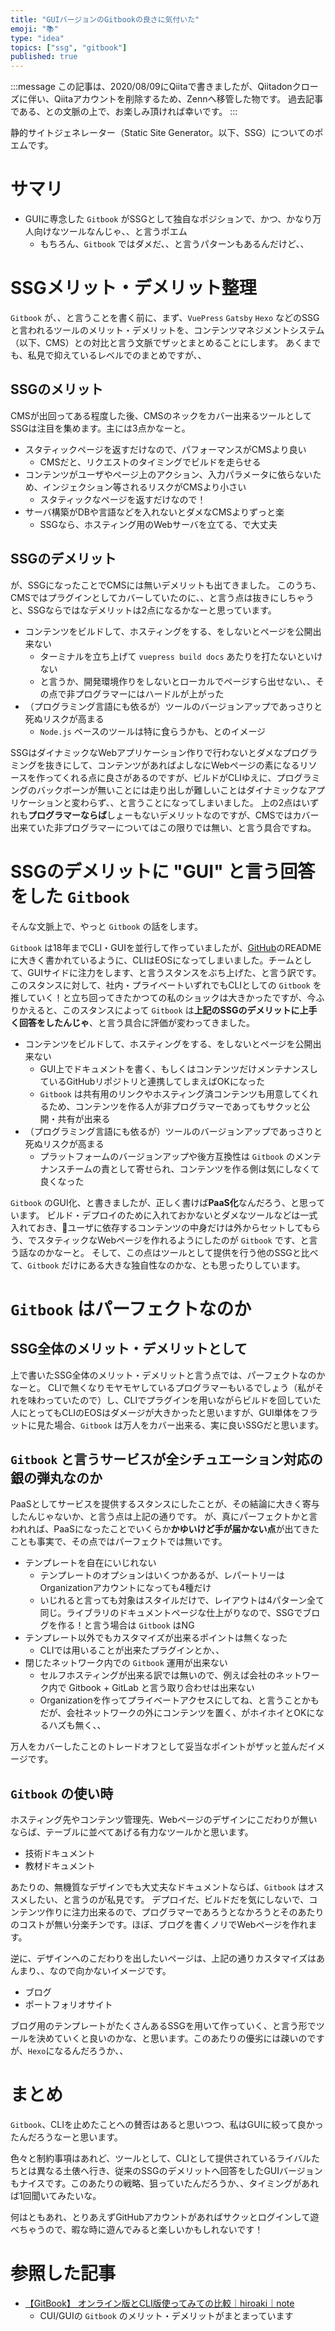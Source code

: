 ```yaml
---
title: "GUIバージョンのGitbookの良さに気付いた"
emoji: "📚"
type: "idea"
topics: ["ssg", "gitbook"]
published: true
---
```


:::message
この記事は、2020/08/09にQiitaで書きましたが、Qiitadonクローズに伴い、Qiitaアカウントを削除するため、Zennへ移管した物です。
過去記事である、との文脈の上で、お楽しみ頂ければ幸いです。
:::

静的サイトジェネレーター（Static Site Generator。以下、SSG）についてのポエムです。

# サマリ

- GUIに専念した `Gitbook` がSSGとして独自なポジションで、かつ、かなり万人向けなツールなんじゃ、、と言うポエム
    - もちろん、`Gitbook` ではダメだ、、と言うパターンもあるんだけど、、

# SSGメリット・デメリット整理

`Gitbook` が、、と言うことを書く前に、まず、`VuePress` `Gatsby` `Hexo` などのSSGと言われるツールのメリット・デメリットを、コンテンツマネジメントシステム（以下、CMS）との対比と言う文脈でザッとまとめることにします。
あくまでも、私見で抑えているレベルでのまとめですが、、

## SSGのメリット
CMSが出回ってある程度した後、CMSのネックをカバー出来るツールとしてSSGは注目を集めます。主には3点かなーと。

- スタティックページを返すだけなので、パフォーマンスがCMSより良い
    - CMSだと、リクエストのタイミングでビルドを走らせる
- コンテンツがユーザやページ上のアクション、入力パラメータに依らないため、インジェクション等されるリスクがCMSより小さい
    - スタティックなページを返すだけなので！
- サーバ構築がDBや言語などを入れないとダメなCMSよりずっと楽
    - SSGなら、ホスティング用のWebサーバを立てる、で大丈夫

## SSGのデメリット

が、SSGになったことでCMSには無いデメリットも出てきました。
このうち、CMSではプラグインとしてカバーしていたのに、、と言う点は抜きにしちゃうと、SSGならではなデメリットは2点になるかなーと思っています。

- コンテンツをビルドして、ホスティングをする、をしないとページを公開出来ない
    - ターミナルを立ち上げて `vuepress build docs` あたりを打たないといけない
    - と言うか、開発環境作りをしないとローカルでページすら出せない、、その点で非プログラマーにはハードルが上がった
- （プログラミング言語にも依るが）ツールのバージョンアップであっさりと死ぬリスクが高まる
    - `Node.js` ベースのツールは特に食らうかも、とのイメージ

SSGはダイナミックなWebアプリケーション作りで行わないとダメなプログラミングを抜きにして、コンテンツがあればよしなにWebページの素になるリソースを作ってくれる点に良さがあるのですが、ビルドがCLIゆえに、プログラミングのバックボーンが無いことには走り出しが難しいことはダイナミックなアプリケーションと変わらず、、と言うことになってしまいました。
上の2点はいずれも**プログラマーならば**しょーもないデメリットなのですが、CMSではカバー出来ていた非プログラマーについてはこの限りでは無い、と言う具合ですね。

# SSGのデメリットに "GUI" と言う回答をした `Gitbook`

そんな文脈上で、やっと `Gitbook` の話をします。

`Gitbook` は18年までCLI・GUIを並行して作っていましたが、[GitHub](https://github.com/GitbookIO/gitbook)のREADMEに大きく書かれているように、CLIはEOSになってしまいました。チームとして、GUIサイドに注力をします、と言うスタンスをぶち上げた、と言う訳です。
このスタンスに対して、社内・プライベートいずれでもCLIとしての `Gitbook` を推していく！と立ち回ってきたかつての私のショックは大きかったですが、今ふりかえると、このスタンスによって `Gitbook` は**上記のSSGのデメリットに上手く回答をしたんじゃ**、と言う具合に評価が変わってきました。

- コンテンツをビルドして、ホスティングをする、をしないとページを公開出来ない
    - GUI上でドキュメントを書く、もしくはコンテンツだけメンテナンスしているGitHubリポジトリと連携してしまえばOKになった
    - `Gitbook` は共有用のリンクやホスティング済コンテンツも用意してくれるため、コンテンツを作る人が非プログラマーであってもサクッと公開・共有が出来る
- （プログラミング言語にも依るが）ツールのバージョンアップであっさりと死ぬリスクが高まる
    - プラットフォームのバージョンアップや後方互換性は `Gitbook` のメンテナンスチームの責として寄せられ、コンテンツを作る側は気にしなくて良くなった

`Gitbook` のGUI化、と書きましたが、正しく書けば**PaaS化**なんだろう、と思っています。
ビルド・デプロイのために入れておかないとダメなツールなどは一式入れておき、ユーザに依存するコンテンツの中身だけは外からセットしてもらう、でスタティックなWebページを作れるようにしたのが `Gitbook` です、と言う話なのかなーと。
そして、この点はツールとして提供を行う他のSSGと比べて、`Gitbook` だけにある大きな独自性なのかな、とも思ったりしています。

# `Gitbook` はパーフェクトなのか

## SSG全体のメリット・デメリットとして

上で書いたSSG全体のメリット・デメリットと言う点では、パーフェクトなのかなーと。
CLIで無くなりモヤモヤしているプログラマーもいるでしょう（私がそれを味わっていたので）し、CLIでプラグインを用いながらビルドを回していた人にとってもCLIのEOSはダメージが大きかったと思いますが、GUI単体をフラットに見た場合、`Gitbook` は万人をカバー出来る、実に良いSSGだと思います。

## `Gitbook` と言うサービスが全シチュエーション対応の銀の弾丸なのか

PaaSとしてサービスを提供するスタンスにしたことが、その結論に大きく寄与したんじゃないか、と言う点は上記の通りです。
が、真にパーフェクトかと言われれば、PaaSになったことでいくらか**かゆいけど手が届かない点**が出てきたことも事実で、その点ではパーフェクトでは無いです。

- テンプレートを自在にいじれない
    - テンプレートのオプションはいくつかあるが、レパートリーはOrganizationアカウントになっても4種だけ
    - いじれると言っても対象はスタイルだけで、レイアウトは4パターン全て同じ。ライブラリのドキュメントページな仕上がりなので、SSGでブログを作る！と言う場合は `Gitbook` はNG
- テンプレート以外でもカスタマイズが出来るポイントは無くなった
    - CLIでは用いることが出来たプラグインとか、、
- 閉じたネットワーク内での `Gitbook` 運用が出来ない
    - セルフホスティングが出来る訳では無いので、例えば会社のネットワーク内で Gitbook + GitLab と言う取り合わせは出来ない
    - Organizationを作ってプライベートアクセスにしてね、と言うことかもだが、会社ネットワークの外にコンテンツを置く、がホイホイとOKになるハズも無く、、

万人をカバーしたことのトレードオフとして妥当なポイントがザッと並んだイメージです。

## `Gitbook` の使い時

ホスティング先やコンテンツ管理先、Webページのデザインにこだわりが無いならば、テーブルに並べてあげる有力なツールかと思います。

- 技術ドキュメント
- 教材ドキュメント

あたりの、無機質なデザインでも大丈夫なドキュメントならば、`Gitbook` はオススメしたい、と言うのが私見です。
デプロイだ、ビルドだを気にしないで、コンテンツ作りに注力出来るので、プログラマーであろうとなかろうとそのあたりのコストが無い分楽チンです。ほぼ、ブログを書くノリでWebページを作れます。

逆に、デザインへのこだわりを出したいページは、上記の通りカスタマイズはあんまり、、なので向かないイメージです。

- ブログ
- ポートフォリオサイト

ブログ用のテンプレートがたくさんあるSSGを用いて作っていく、と言う形でツールを決めていくと良いのかな、と思います。このあたりの優劣には疎いのですが、`Hexo`になるんだろうか、、

# まとめ

`Gitbook`、CLIを止めたことへの賛否はあると思いつつ、私はGUIに絞って良かったんだろうなーと思います。

色々と制約事項はあれど、ツールとして、CLIとして提供されているライバルたちとは異なる土俵へ行き、従来のSSGのデメリットへ回答をしたGUIバージョンもナイスです。このあたりの戦略、狙っていたんだろうか、、タイミングがあれば1回聞いてみたいな。

何はともあれ、とりあえずGitHubアカウントがあればサクッとログインして遊べちゃうので、暇な時に遊んでみると楽しいかもしれないです！

# 参照した記事

- [【GitBook】 オンライン版とCLI版使ってみての比較｜hiroaki｜note](https://note.com/hirorec/n/ne534806f401d)
    - CUI/GUIの `Gitbook` のメリット・デメリットがまとまっています
